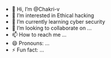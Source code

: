 - 👋 Hi, I’m @Chakri-v
- 👀 I’m interested in Ethical hacking 
- 🌱 I’m currently learning cyber security 
- 💞️ I’m looking to collaborate on ...
- 📫 How to reach me ...
- 😄 Pronouns: ...
- ⚡ Fun fact: ...

<!---
Chakri-v/Chakri-v is a ✨ special ✨ repository because its `README.md` (this file) appears on your GitHub profile.
You can click the Preview link to take a look at your changes.
--->
